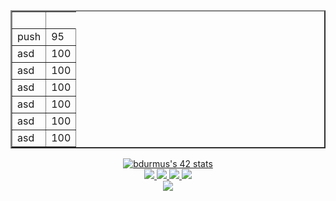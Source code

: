 
<table border="2" width="10" heigh="10">
    <body>
        <tr>
            <td>&nbsp;</td>
            </td>
        </tr>
        <tr>
            <td>push</td>
            <td>95</td>
        </tr>
        <tr>
            <td>asd</td>
            <td>100</td>
        </tr>
         </tr>
        <tr>
            <td>asd</td>
            <td>100</td>
        </tr>
         </tr>
        <tr>
            <td>asd</td>
            <td>100</td>
        </tr>
         </tr>
        <tr>
            <td>asd</td>
            <td>100</td>
        </tr>
         </tr>
        <tr>
            <td>asd</td>
            <td>100</td>
        </tr>
         </tr>
        <tr>
            <td>asd</td>
            <td>100</td>
        </tr>
    </body>
</table>

<div align="center">
  <a href="https://github.com/JaeSeoKim/badge42">
    <img src="https://badge42.vercel.app/api/v2/cl6z2b7h700110hmaifbxnscx/stats?cursusId=21&coalitionId=233"
    alt="bdurmus's 42 stats"/>
  </a><br>
  <a href="https://www.linkedin.com/in/benbaho/">
    <img src="https://img.shields.io/badge/LinkedIn-0077B5?style=for-the-badge&logo=linkedin&logoColor=white"/>
  </a>
  <a href="https://www.instagram.com/benbahooo/">
    <img src="https://img.shields.io/badge/Instagram-E4405F?style=for-the-badge&logo=instagram&logoColor=white"/>
  </a>
  <a href="mailto:bdurmus@student.42kocaeli.com.tr">
    <img src="https://img.shields.io/badge/Gmail-D14836?style=for-the-badge&logo=gmail&logoColor=white"/>
  </a>
  <a href="https://discordapp.com/users/267239714577186816">
    <img src="https://img.shields.io/badge/Discord-5865F2?style=for-the-badge&logo=discord&logoColor=white"/>
  </a><br>
  <a href="https://github.com/anuraghazra/github-readme-stats">
    <img src="https://github-readme-stats.vercel.app/api/top-langs/?username=benbaho&langs_count=8"/>
  </a>
</div>

